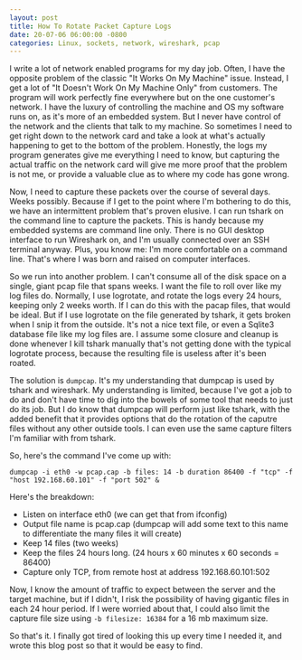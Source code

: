 ```yaml
---
layout: post
title: How To Rotate Packet Capture Logs
date: 20-07-06 06:00:00 -0800
categories: Linux, sockets, network, wireshark, pcap
---
```


I write a lot of network enabled programs for my day job. Often, I have the opposite problem of the classic "It Works On My Machine" issue. Instead, I get a lot of "It Doesn't Work On My Machine Only" from customers. The program will work perfectly fine everywhere but on the one customer's network.
I have the luxury of controlling the machine and OS my software runs on, as it's more of an embedded system. But I never have control of the network and the clients that talk to my machine. So sometimes I need to get right down to the network card and take a look at what's actually happening to get to the bottom of the problem. Honestly, the logs my program generates give me everything I need to know, but capturing the actual traffic on the network card will give me more proof that the problem is not me, or provide a valuable clue as to where my code has gone wrong.

Now, I need to capture these packets over the course of several days. Weeks possibly. Because if I get to the point where I'm bothering to do this, we have an intermittent problem that's proven elusive. I can run tshark on the command line to capture the packets. This is handy because my embedded systems are command line only. There is no GUI desktop interface to run Wireshark on, and I'm usually connected over an SSH terminal anyway. Plus, you know me: I'm more comfortable on a command line. That's where I was born and raised on computer interfaces.

So we run into another problem. I can't consume all of the disk space on a single, giant pcap file that spans weeks. I want the file to roll over like my log files do. Normally, I use logrotate, and rotate the logs every 24 hours, keeping only 2 weeks worth. If I can do this with the pacap files, that would be ideal. But if I use logrotate on the file generated by tshark, it gets broken when I snip it from the outside. It's not a nice text file, or even a Sqlite3 database file like my log files are. I assume some closure and cleanup is done whenever I kill tshark manually that's not getting done with the typical logrotate process, because the resulting file is useless after it's been roated.

The solution is `dumpcap`. It's my understanding that dumpcap is used by tshark and wireshark. My understanding is limited, because I've got a job to do and don't have time to dig into the bowels of some tool that needs to just do its job. But I do know that dumpcap will perform just like tshark, with the added benefit that it provides options that do the rotation of the caputre files without any other outside tools. I can even use the same capture filters I'm familiar with from tshark.

So, here's the command I've come up with:

```
dumpcap -i eth0 -w pcap.cap -b files: 14 -b duration 86400 -f "tcp" -f "host 192.168.60.101" -f "port 502" &
```

Here's the breakdown:
- Listen on interface eth0 (we can get that from ifconfig)
- Output file name is pcap.cap (dumpcap will add some text to this name to differentiate the many files it will create)
- Keep 14 files (two weeks)
- Keep the files 24 hours long. (24 hours x 60 minutes x 60 seconds = 86400)
- Capture only TCP, from remote host at address 192.168.60.101:502

Now, I know the amount of traffic to expect between the server and the target machine, but if I didn't, I risk the possibility of having gigantic files in each 24 hour period. If I were worried about that, I could also limit the capture file size using `-b filesize: 16384` for a 16 mb maximum size.

So that's it. I finally got tired of looking this up every time I needed it, and wrote this blog post so that it would be easy to find.

